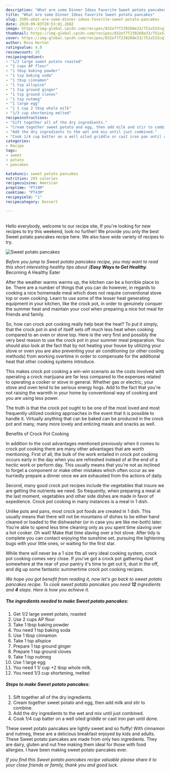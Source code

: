 ```yaml
---
description: "What are some Dinner Ideas Favorite Sweet potato pancakes"
title: "What are some Dinner Ideas Favorite Sweet potato pancakes"
slug: 3505-what-are-some-dinner-ideas-favorite-sweet-potato-pancakes
date: 2020-09-03T20:53:01.268Z
image: https://img-global.cpcdn.com/recipes/832ef7f239268e33/751x532cq70/sweet-potato-pancakes-recipe-main-photo.jpg
thumbnail: https://img-global.cpcdn.com/recipes/832ef7f239268e33/751x532cq70/sweet-potato-pancakes-recipe-main-photo.jpg
cover: https://img-global.cpcdn.com/recipes/832ef7f239268e33/751x532cq70/sweet-potato-pancakes-recipe-main-photo.jpg
author: Rosa Horton
ratingvalue: 4.8
reviewcount: 15
recipeingredient:
- "1/2 large sweet potato roasted"
- "2 cups AP flour"
- "1 tbsp baking powder"
- "1 tsp baking soda"
- "1 tbsp cinnamon"
- "1 tsp allspice"
- "1 tsp ground ginger"
- "1 tsp ground cloves"
- "1 tsp nutmeg"
- "1 large egg"
- "1 1 cup 2 tbsp whole milk"
- "1/3 cup shortening melted"
recipeinstructions:
- "Sift together all of the dry ingredients."
- "Cream together sweet potato and egg, then add milk and stir to combine."
- "Add the dry ingredients to the wet and mix until just combined."
- "Cook 1/4 cup batter on a well oiled griddle or cast iron pan until done."
categories:
- Recipe
tags:
- sweet
- potato
- pancakes

katakunci: sweet potato pancakes 
nutrition: 293 calories
recipecuisine: American
preptime: "PT19M"
cooktime: "PT43M"
recipeyield: "1"
recipecategory: Dessert

---
```

<br>
Hello everybody, welcome to our recipe site, If you're looking for new recipes to try this weekend, look no further! We provide you only the best Sweet potato pancakes recipe here. We also have wide variety of recipes to try.
<br>


![Sweet potato pancakes](https://img-global.cpcdn.com/recipes/832ef7f239268e33/751x532cq70/sweet-potato-pancakes-recipe-main-photo.jpg)

<i>Before you jump to Sweet potato pancakes recipe, you may want to read this short interesting healthy tips about {<strong>Easy Ways to Get Healthy</strong>.</i>
Becoming A Healthy Eater


After the weather warms warms up, the kitchen can be a horrible place to be. There are a number of things that you can do however, in regards to cooking a nice homemade meal which does not require conventional stove top or oven cooking. Learn to use some of the lesser heat generating equipment in your kitchen, like the crock pot, in order to genuinely conquer the summer heat and maintain your cool when preparing a nice hot meal for friends and family.

So, how can crock pot cooking really help beat the heat? To put it simply, that the crock pot in and of itself sets off much less heat when cooking compared to an oven or stove top. Here is the very first and possibly the very best reason to use the crock pot in your summer meal preparation. You should also look at the fact that by not heating your house by utilizing your stove or oven you are also preventing your air conditioning (or other cooling methods) from working overtime in order to compensate for the additional heat that other cooking systems introduce.

This makes crock pot cooking a win-win scenario as the costs involved with operating a crock marijuana are far less compared to the expenses related to operating a cooker or stove in general. Whether gas or electric, your stove and oven tend to be serious energy hogs. Add to the fact that you're not raising the warmth in your home by conventional way of cooking and you are using less power.

 The truth is that the crock pot ought to be one of the most loved and most frequently utilized cooking approaches in the event that it is possible to handle it.  Virtually anything that can be baked can be produced in the crock pot and many, many more lovely and enticing meals and snacks as well.

Benefits of Crock Pot Cooking

In addition to the cost advantages mentioned previously when it comes to crock pot cooking there are many other advantages that are worth mentioning. First of all, the bulk of the work entailed in crock pot cooking occurs early in the day when you are refreshed instead of at the end of a hectic work or perform day. This usually means that you're not as inclined to forget a component or make other mistakes which often occur as we hurriedly prepare a dinner once we are exhausted from the actions of daily.

Second, many good crock pot recipes include the vegetables that insure we are getting the nutrients we need. So frequently, when preparing a meal at the last moment, vegetables and other side dishes are made in favor of expedience. Crock pot cooking in many instances is a meal in 1 dish.

 Unlike pots and pans, most crock pot foods are created in 1 dish. This usually means that there will not be mountains of dishes to be either hand cleaned or loaded to the dishwasher (or in case you are like me-both) later. You're able to spend less time cleaning only as you spent time slaving over a hot cooker. Oh wait! Make that time slaving over a hot stove. After tidy is complete you can contact enjoying the sunshine set, pursuing the lightening bugs with your little ones, or waiting for the first star.

While there will never be a 1 size fits all very ideal cooking system, crock pot cooking comes very close. If you've got a crock pot gathering dust somewhere at the rear of your pantry it's time to get out it, dust in the off, and dig up some fantastic summertime crock pot cooking recipes.


<i>We hope you got benefit from reading it, now let's go back to sweet potato pancakes recipe. To cook sweet potato pancakes you need <strong>12</strong> ingredients and <strong>4</strong> steps. Here is how you achieve it.
</i>

##### The ingredients needed to make Sweet potato pancakes:

1. Get 1/2 large sweet potato, roasted
1. Use 2 cups AP flour
1. Take 1 tbsp baking powder
1. You need 1 tsp baking soda
1. Use 1 tbsp cinnamon
1. Take 1 tsp allspice
1. Prepare 1 tsp ground ginger
1. Prepare 1 tsp ground cloves
1. Take 1 tsp nutmeg
1. Use 1 large egg
1. You need 1 1/ cup +2 tbsp whole milk,
1. You need 1/3 cup shortening, melted


##### Steps to make Sweet potato pancakes:

1. Sift together all of the dry ingredients.
1. Cream together sweet potato and egg, then add milk and stir to combine.
1. Add the dry ingredients to the wet and mix until just combined.
1. Cook 1/4 cup batter on a well oiled griddle or cast iron pan until done.


These sweet potato pancakes are lightly sweet and so fluffy! With cinnamon and nutmeg, these are a delicious breakfast enjoyed by kids and adults. These Sweet potato pancakes are made from only two ingredients. They are dairy, gluten and nut free making them ideal for those with food allergies. I have been making sweet potato pancakes ever. 

<i>If you find this Sweet potato pancakes recipe valuable please share it to your close friends or family, thank you and good luck.</i>
